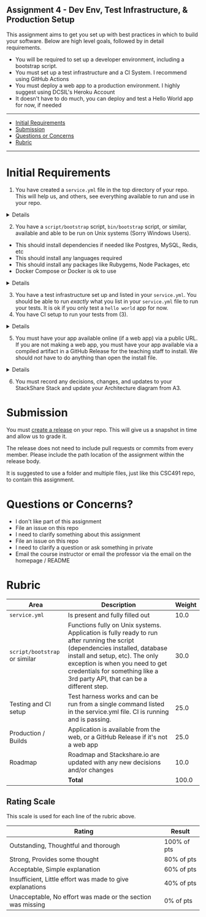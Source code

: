 Assignment 4 - Dev Env, Test Infrastructure, & Production Setup
---

This assignment aims to get you set up with best practices in which to build your software. Below are high level goals, followed by in detail requirements.

- You will be required to set up a developer environment, including a bootstrap script.
- You must set up a test infrastructure and a CI System. I recommend using GitHub Actions
- You must deploy a web app to a production environment. I highly suggest using DCSIL's Heroku Account
- It doesn't have to do much, you can deploy and test a Hello World app for now, if needed

---

- [Initial Requirements](#initial-requirements)
- [Submission](#submission)
- [Questions or Concerns](#questions-or-concerns)
- [Rubric](#rubric)

---

# Initial Requirements

1. You have created a `service.yml` file in the top directory of your repo. This will help us, and others, see everything available to run and use in your repo.

<details markdown="1">
  <div class="details-box">

```yaml 
tools:
  exceptions: https://...
  logging: https://...
  ci: https://...

services:
  production: https://... (link to the dashboard, not the running app)
  staging: ...

docs:
  getting_started: https://...
  
commands:
  bootstrap: script/bootstrap
  database:
    create: bin/rails db:create
    migrate: bin/rails db:migrate
  server: bin/rails server
```

This should serve as an example. These kinds of files can help you debug, record links to docs, services, tools, and more.

While this is less useful with one app, in an organization with many apps this can be crucial to remembering and finding information.

### Examples

- [F2019 Team Klutch - Javascript](https://github.com/dcsil/klutch/blob/master/app/service.yml)
- [Team App - Rails/Ruby](https://github.com/dcsil/team_app/blob/master/service.yml)

  </div>
</details>

2. You have a `script/bootstrap` script, `bin/bootstrap` script, or similar, available and able to be run on Unix systems (Sorry Windows Users).
  - This should install dependencies if needed like Postgres, MySQL, Redis, etc
  - This should install any languages required
  - This should install any packages like Rubygems, Node Packages, etc
  - Docker Compose or Docker is ok to use

<details markdown="1">
  <div class="details-box">

  Write a script named `script/bootstrap`, it should setup much of your system for you.

  It is fine if the script targets one operating system (mac, linux, or windows).
  
  Make note of this script in the README of your app. If you have a getting started guide, this can be in there but you should make sure that that guide is mentioned in the README.
  
  Docker and Docker Compose is a good option here

  <h4>Examples:</h4>

  - [Javascript and Node](https://github.com/integrations/jira/blob/master/script/bootstrap)
    - this uses `brew bundle`, which comes from https://brew.sh/
    - `brew bundle` installed everything from the [`Brewfile`](https://github.com/integrations/jira/blob/master/Brewfile)
  - [Ruby and Rails, Team App](https://github.com/dcsil/team_app/blob/master/bin/bootstrap)

  </div>
</details>

3. You have a test infrastructure set up and listed in your `service.yml`. You should be able to run _exactly_ what you list in your `service.yml` file to run your tests. It is ok if you only test a `hello world` app for now.
4. You have CI setup to run your tests from (3).


<details markdown="1">
  <div class="details-box">

  I recommend [GitHub Actions CI](https://help.github.com/en/actions/automating-your-workflow-with-github-actions).

  <h4>Examples:</h4>

  - [Javascript example for GitHub Actions CI](https://github.com/integrations/jira/pull/295)
  - [Node example for GitHub Actions CI](https://github.com/dcsil/klutch/blob/master/.github/workflows/nodejs.yml)
  - [Ionic example for GitHub Actions CI](https://github.com/dcsil/klutch/blob/master/.github/workflows/ionic.yml)
  - [Ruby example for GitHub Actions CI](https://github.com/dcsil/team_app/blob/master/.github/workflows/ruby.yml)

  </div>
</details>

5. You must have your app available online (if a web app) via a public URL. If you are not making a web app, you must have your app available via a compiled artifact in a GitHub Release for the teaching staff to install. We should *not* have to do anything than open the install file.

<details markdown="1">
  <div class="details-box">

  You can deploy to Heroku really easily with Ruby, Javascript, Python, Go, PHP, and other languages.
    - You only need the hobby dyno
    - I would recommend Postgres as there is a free hobby database you can use
    - This is not good to host your machine learning experiments
    - It is included in your [GitHub Student Pack](https://education.github.com/pack)

  - [DigitalOcean](https://digitalocean.com), [Amazon AWS](https://aws.amazon.com/), and [Microsoft Azure](https://azure.microsoft.com/en-us/) are other options and also included

  </div>
</details>

6. You must record any decisions, changes, and updates to your StackShare Stack and update your Architecture diagram from A3.

# Submission

You must [create a release](https://help.github.com/en/articles/creating-releases) on your repo.
This will give us a snapshot in time and allow us to grade it.

The release does not need to include pull requests or commits from every member. Please include the path location of the assignment within the release body.

It is suggested to use a folder and multiple files, just like this CSC491 repo, to contain this assignment.
 
# Questions or Concerns?

- I don't like part of this assignment
 - File an issue on this repo
- I need to clarify something about this assignment
 - File an issue on this repo
- I need to clarify a question or ask something in private
 - Email the course instructor or email the professor via the email on the homepage / README

# Rubric
 
| Area | Description| Weight |
| --- | --- | --- |
| `service.yml` | Is present and fully filled out | 10.0 |
| `script/bootstrap` or similar | Functions fully on Unix systems. Application is fully ready to run after running the script (dependencies installed, database install and setup, etc). The only exception is when you need to get credentials for something like a 3rd party API, that can be a different step. | 30.0
| Testing and CI setup | Test harness works and can be run from a single command listed in the service.yml file. CI is running and is passing. | 25.0
| Production / Builds | Application is available from the web, or a GitHub Release if it's not a web app | 25.0 |
| Roadmap | Roadmap and Stackshare.io are updated with any new decisions and/or changes | 10.0 |
| | **Total** | 100.0 |


## Rating Scale

This scale is used for each line of the rubric above.

| Rating | Result |
| --- | --- |
| Outstanding, Thoughtful and thorough | 100% of pts | 
| Strong, Provides some thought | 80% of pts |
| Acceptable, Simple explanation | 60% of pts |
| Insufficient, Little effort was made to give explanations | 40% of pts |
| Unacceptable, No effort was made or the section was missing | 0% of pts |
